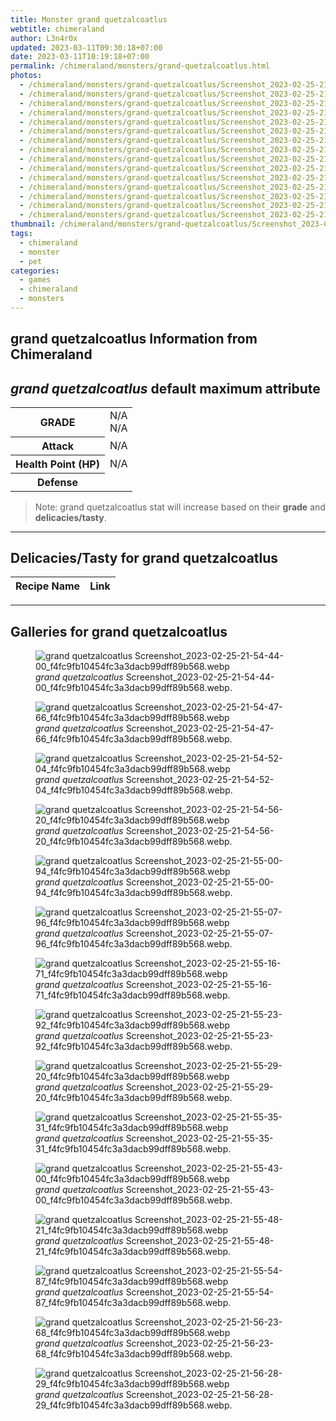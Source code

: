 ```yaml
---
title: Monster grand quetzalcoatlus
webtitle: chimeraland
author: L3n4r0x
updated: 2023-03-11T09:30:18+07:00
date: 2023-03-11T10:19:18+07:00
permalink: /chimeraland/monsters/grand-quetzalcoatlus.html
photos:
  - /chimeraland/monsters/grand-quetzalcoatlus/Screenshot_2023-02-25-21-54-44-00_f4fc9fb10454fc3a3dacb99dff89b568.webp
  - /chimeraland/monsters/grand-quetzalcoatlus/Screenshot_2023-02-25-21-54-47-66_f4fc9fb10454fc3a3dacb99dff89b568.webp
  - /chimeraland/monsters/grand-quetzalcoatlus/Screenshot_2023-02-25-21-54-52-04_f4fc9fb10454fc3a3dacb99dff89b568.webp
  - /chimeraland/monsters/grand-quetzalcoatlus/Screenshot_2023-02-25-21-54-56-20_f4fc9fb10454fc3a3dacb99dff89b568.webp
  - /chimeraland/monsters/grand-quetzalcoatlus/Screenshot_2023-02-25-21-55-00-94_f4fc9fb10454fc3a3dacb99dff89b568.webp
  - /chimeraland/monsters/grand-quetzalcoatlus/Screenshot_2023-02-25-21-55-07-96_f4fc9fb10454fc3a3dacb99dff89b568.webp
  - /chimeraland/monsters/grand-quetzalcoatlus/Screenshot_2023-02-25-21-55-16-71_f4fc9fb10454fc3a3dacb99dff89b568.webp
  - /chimeraland/monsters/grand-quetzalcoatlus/Screenshot_2023-02-25-21-55-23-92_f4fc9fb10454fc3a3dacb99dff89b568.webp
  - /chimeraland/monsters/grand-quetzalcoatlus/Screenshot_2023-02-25-21-55-29-20_f4fc9fb10454fc3a3dacb99dff89b568.webp
  - /chimeraland/monsters/grand-quetzalcoatlus/Screenshot_2023-02-25-21-55-35-31_f4fc9fb10454fc3a3dacb99dff89b568.webp
  - /chimeraland/monsters/grand-quetzalcoatlus/Screenshot_2023-02-25-21-55-43-00_f4fc9fb10454fc3a3dacb99dff89b568.webp
  - /chimeraland/monsters/grand-quetzalcoatlus/Screenshot_2023-02-25-21-55-48-21_f4fc9fb10454fc3a3dacb99dff89b568.webp
  - /chimeraland/monsters/grand-quetzalcoatlus/Screenshot_2023-02-25-21-55-54-87_f4fc9fb10454fc3a3dacb99dff89b568.webp
  - /chimeraland/monsters/grand-quetzalcoatlus/Screenshot_2023-02-25-21-56-23-68_f4fc9fb10454fc3a3dacb99dff89b568.webp
  - /chimeraland/monsters/grand-quetzalcoatlus/Screenshot_2023-02-25-21-56-28-29_f4fc9fb10454fc3a3dacb99dff89b568.webp
thumbnail: /chimeraland/monsters/grand-quetzalcoatlus/Screenshot_2023-02-25-21-54-44-00_f4fc9fb10454fc3a3dacb99dff89b568.webp
tags:
  - chimeraland
  - monster
  - pet
categories:
  - games
  - chimeraland
  - monsters
---
```


<link
  rel="stylesheet"
  href="https://rawcdn.githack.com/dimaslanjaka/Web-Manajemen/870a349/css/bootstrap-5-3-0-alpha3-wrapper.css"
/>
<section id="bootstrap-wrapper">
  <div data-bs-theme="dark">
    <h2>grand quetzalcoatlus Information from Chimeraland</h2>
    <h2 id="attribute">
      <i>grand quetzalcoatlus</i> default maximum attribute
    </h2>
    <div class="row">
      <div class="col mb-2">
        <div class="card">
          <div class="card-body">
            <table>
              <tr>
                <th>GRADE</th>
                <td>N/A <br />N/A</td>
              </tr>
              <tr>
                <th>Attack</th>
                <td>N/A</td>
              </tr>
              <tr>
                <th>Health Point (HP)</th>
                <td>N/A</td>
              </tr>
              <tr>
                <th>Defense</th>
                <td></td>
              </tr>
            </table>
          </div>
        </div>
      </div>
    </div>
    <blockquote class="bd-callout bd-callout-warning">
      Note: grand quetzalcoatlus stat will increase based on their
      <b>grade</b> and <b>delicacies/tasty</b>.
    </blockquote>
    <hr />
    <h2 id="delicacies">Delicacies/Tasty for grand quetzalcoatlus</h2>
    <div class="card">
      <div class="card-body">
        <div class="table-responsive">
          <table class="table table-striped">
            <thead>
              <tr>
                <th>Recipe Name</th>
                <th>Link</th>
              </tr>
            </thead>
            <tbody></tbody>
          </table>
        </div>
      </div>
    </div>
    <hr />
    <div id="gallery">
      <h2>Galleries for grand quetzalcoatlus</h2>
      <div class="row">
        <div class="col-lg-6 col-12">
          <figure>
            <img
              src="https://www.webmanajemen.com/chimeraland/monsters/grand-quetzalcoatlus/Screenshot_2023-02-25-21-54-44-00_f4fc9fb10454fc3a3dacb99dff89b568.webp"
              alt="grand quetzalcoatlus Screenshot_2023-02-25-21-54-44-00_f4fc9fb10454fc3a3dacb99dff89b568.webp"
            />
            <figcaption style="word-wrap: break-word">
              <i>grand quetzalcoatlus</i>
              Screenshot_2023-02-25-21-54-44-00_f4fc9fb10454fc3a3dacb99dff89b568.webp.
            </figcaption>
          </figure>
        </div>
        <div class="col-lg-6 col-12">
          <figure>
            <img
              src="https://www.webmanajemen.com/chimeraland/monsters/grand-quetzalcoatlus/Screenshot_2023-02-25-21-54-47-66_f4fc9fb10454fc3a3dacb99dff89b568.webp"
              alt="grand quetzalcoatlus Screenshot_2023-02-25-21-54-47-66_f4fc9fb10454fc3a3dacb99dff89b568.webp"
            />
            <figcaption style="word-wrap: break-word">
              <i>grand quetzalcoatlus</i>
              Screenshot_2023-02-25-21-54-47-66_f4fc9fb10454fc3a3dacb99dff89b568.webp.
            </figcaption>
          </figure>
        </div>
        <div class="col-lg-6 col-12">
          <figure>
            <img
              src="https://www.webmanajemen.com/chimeraland/monsters/grand-quetzalcoatlus/Screenshot_2023-02-25-21-54-52-04_f4fc9fb10454fc3a3dacb99dff89b568.webp"
              alt="grand quetzalcoatlus Screenshot_2023-02-25-21-54-52-04_f4fc9fb10454fc3a3dacb99dff89b568.webp"
            />
            <figcaption style="word-wrap: break-word">
              <i>grand quetzalcoatlus</i>
              Screenshot_2023-02-25-21-54-52-04_f4fc9fb10454fc3a3dacb99dff89b568.webp.
            </figcaption>
          </figure>
        </div>
        <div class="col-lg-6 col-12">
          <figure>
            <img
              src="https://www.webmanajemen.com/chimeraland/monsters/grand-quetzalcoatlus/Screenshot_2023-02-25-21-54-56-20_f4fc9fb10454fc3a3dacb99dff89b568.webp"
              alt="grand quetzalcoatlus Screenshot_2023-02-25-21-54-56-20_f4fc9fb10454fc3a3dacb99dff89b568.webp"
            />
            <figcaption style="word-wrap: break-word">
              <i>grand quetzalcoatlus</i>
              Screenshot_2023-02-25-21-54-56-20_f4fc9fb10454fc3a3dacb99dff89b568.webp.
            </figcaption>
          </figure>
        </div>
        <div class="col-lg-6 col-12">
          <figure>
            <img
              src="https://www.webmanajemen.com/chimeraland/monsters/grand-quetzalcoatlus/Screenshot_2023-02-25-21-55-00-94_f4fc9fb10454fc3a3dacb99dff89b568.webp"
              alt="grand quetzalcoatlus Screenshot_2023-02-25-21-55-00-94_f4fc9fb10454fc3a3dacb99dff89b568.webp"
            />
            <figcaption style="word-wrap: break-word">
              <i>grand quetzalcoatlus</i>
              Screenshot_2023-02-25-21-55-00-94_f4fc9fb10454fc3a3dacb99dff89b568.webp.
            </figcaption>
          </figure>
        </div>
        <div class="col-lg-6 col-12">
          <figure>
            <img
              src="https://www.webmanajemen.com/chimeraland/monsters/grand-quetzalcoatlus/Screenshot_2023-02-25-21-55-07-96_f4fc9fb10454fc3a3dacb99dff89b568.webp"
              alt="grand quetzalcoatlus Screenshot_2023-02-25-21-55-07-96_f4fc9fb10454fc3a3dacb99dff89b568.webp"
            />
            <figcaption style="word-wrap: break-word">
              <i>grand quetzalcoatlus</i>
              Screenshot_2023-02-25-21-55-07-96_f4fc9fb10454fc3a3dacb99dff89b568.webp.
            </figcaption>
          </figure>
        </div>
        <div class="col-lg-6 col-12">
          <figure>
            <img
              src="https://www.webmanajemen.com/chimeraland/monsters/grand-quetzalcoatlus/Screenshot_2023-02-25-21-55-16-71_f4fc9fb10454fc3a3dacb99dff89b568.webp"
              alt="grand quetzalcoatlus Screenshot_2023-02-25-21-55-16-71_f4fc9fb10454fc3a3dacb99dff89b568.webp"
            />
            <figcaption style="word-wrap: break-word">
              <i>grand quetzalcoatlus</i>
              Screenshot_2023-02-25-21-55-16-71_f4fc9fb10454fc3a3dacb99dff89b568.webp.
            </figcaption>
          </figure>
        </div>
        <div class="col-lg-6 col-12">
          <figure>
            <img
              src="https://www.webmanajemen.com/chimeraland/monsters/grand-quetzalcoatlus/Screenshot_2023-02-25-21-55-23-92_f4fc9fb10454fc3a3dacb99dff89b568.webp"
              alt="grand quetzalcoatlus Screenshot_2023-02-25-21-55-23-92_f4fc9fb10454fc3a3dacb99dff89b568.webp"
            />
            <figcaption style="word-wrap: break-word">
              <i>grand quetzalcoatlus</i>
              Screenshot_2023-02-25-21-55-23-92_f4fc9fb10454fc3a3dacb99dff89b568.webp.
            </figcaption>
          </figure>
        </div>
        <div class="col-lg-6 col-12">
          <figure>
            <img
              src="https://www.webmanajemen.com/chimeraland/monsters/grand-quetzalcoatlus/Screenshot_2023-02-25-21-55-29-20_f4fc9fb10454fc3a3dacb99dff89b568.webp"
              alt="grand quetzalcoatlus Screenshot_2023-02-25-21-55-29-20_f4fc9fb10454fc3a3dacb99dff89b568.webp"
            />
            <figcaption style="word-wrap: break-word">
              <i>grand quetzalcoatlus</i>
              Screenshot_2023-02-25-21-55-29-20_f4fc9fb10454fc3a3dacb99dff89b568.webp.
            </figcaption>
          </figure>
        </div>
        <div class="col-lg-6 col-12">
          <figure>
            <img
              src="https://www.webmanajemen.com/chimeraland/monsters/grand-quetzalcoatlus/Screenshot_2023-02-25-21-55-35-31_f4fc9fb10454fc3a3dacb99dff89b568.webp"
              alt="grand quetzalcoatlus Screenshot_2023-02-25-21-55-35-31_f4fc9fb10454fc3a3dacb99dff89b568.webp"
            />
            <figcaption style="word-wrap: break-word">
              <i>grand quetzalcoatlus</i>
              Screenshot_2023-02-25-21-55-35-31_f4fc9fb10454fc3a3dacb99dff89b568.webp.
            </figcaption>
          </figure>
        </div>
        <div class="col-lg-6 col-12">
          <figure>
            <img
              src="https://www.webmanajemen.com/chimeraland/monsters/grand-quetzalcoatlus/Screenshot_2023-02-25-21-55-43-00_f4fc9fb10454fc3a3dacb99dff89b568.webp"
              alt="grand quetzalcoatlus Screenshot_2023-02-25-21-55-43-00_f4fc9fb10454fc3a3dacb99dff89b568.webp"
            />
            <figcaption style="word-wrap: break-word">
              <i>grand quetzalcoatlus</i>
              Screenshot_2023-02-25-21-55-43-00_f4fc9fb10454fc3a3dacb99dff89b568.webp.
            </figcaption>
          </figure>
        </div>
        <div class="col-lg-6 col-12">
          <figure>
            <img
              src="https://www.webmanajemen.com/chimeraland/monsters/grand-quetzalcoatlus/Screenshot_2023-02-25-21-55-48-21_f4fc9fb10454fc3a3dacb99dff89b568.webp"
              alt="grand quetzalcoatlus Screenshot_2023-02-25-21-55-48-21_f4fc9fb10454fc3a3dacb99dff89b568.webp"
            />
            <figcaption style="word-wrap: break-word">
              <i>grand quetzalcoatlus</i>
              Screenshot_2023-02-25-21-55-48-21_f4fc9fb10454fc3a3dacb99dff89b568.webp.
            </figcaption>
          </figure>
        </div>
        <div class="col-lg-6 col-12">
          <figure>
            <img
              src="https://www.webmanajemen.com/chimeraland/monsters/grand-quetzalcoatlus/Screenshot_2023-02-25-21-55-54-87_f4fc9fb10454fc3a3dacb99dff89b568.webp"
              alt="grand quetzalcoatlus Screenshot_2023-02-25-21-55-54-87_f4fc9fb10454fc3a3dacb99dff89b568.webp"
            />
            <figcaption style="word-wrap: break-word">
              <i>grand quetzalcoatlus</i>
              Screenshot_2023-02-25-21-55-54-87_f4fc9fb10454fc3a3dacb99dff89b568.webp.
            </figcaption>
          </figure>
        </div>
        <div class="col-lg-6 col-12">
          <figure>
            <img
              src="https://www.webmanajemen.com/chimeraland/monsters/grand-quetzalcoatlus/Screenshot_2023-02-25-21-56-23-68_f4fc9fb10454fc3a3dacb99dff89b568.webp"
              alt="grand quetzalcoatlus Screenshot_2023-02-25-21-56-23-68_f4fc9fb10454fc3a3dacb99dff89b568.webp"
            />
            <figcaption style="word-wrap: break-word">
              <i>grand quetzalcoatlus</i>
              Screenshot_2023-02-25-21-56-23-68_f4fc9fb10454fc3a3dacb99dff89b568.webp.
            </figcaption>
          </figure>
        </div>
        <div class="col-lg-6 col-12">
          <figure>
            <img
              src="https://www.webmanajemen.com/chimeraland/monsters/grand-quetzalcoatlus/Screenshot_2023-02-25-21-56-28-29_f4fc9fb10454fc3a3dacb99dff89b568.webp"
              alt="grand quetzalcoatlus Screenshot_2023-02-25-21-56-28-29_f4fc9fb10454fc3a3dacb99dff89b568.webp"
            />
            <figcaption style="word-wrap: break-word">
              <i>grand quetzalcoatlus</i>
              Screenshot_2023-02-25-21-56-28-29_f4fc9fb10454fc3a3dacb99dff89b568.webp.
            </figcaption>
          </figure>
        </div>
      </div>
    </div>
  </div>
</section>